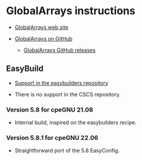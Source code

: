 # GlobalArrays instructions

  * [GlobalArrays web site](https://hpc.pnl.gov/globalarrays/)
  
  * [GlobalArrays on GitHub](https://github.com/GlobalArrays/ga)
  
      * [GlobalArrays GitHub releases](https://github.com/GlobalArrays/ga/releases)
  

## EasyBuild
  
  * [Support in the easybuilders repository](https://github.com/easybuilders/easybuild-easyconfigs/tree/develop/easybuild/easyconfigs/g/GlobalArrays)
  
  * There is no support in the CSCS repository.
  
  
### Version 5.8 for cpeGNU 21.08

  * Internal build, inspired on the easybuilders recipe.
  

### Version 5.8.1 for cpeGNU 22.06

  * Straightforward port of the 5.8 EasyConfig.
  